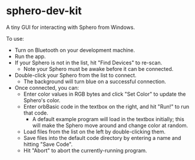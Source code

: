 sphero-dev-kit
==============

A tiny GUI for interacting with Sphero from Windows.

To use:

* Turn on Bluetooth on your development machine.
* Run the app.
* If your Sphero is not in the list, hit "Find Devices" to re-scan.
    * Note your Sphero must be awake before it can be connected.
* Double-click your Sphero from the list to connect.
    * The background will turn blue on a successful connection.
* Once connected, you can:
    * Enter color values in RGB bytes and click "Set Color" to update the Sphero's color.
    * Enter orbBasic code in the textbox on the right, and hit "Run!" to run that code.
        * A default example program will load in the textbox initially; this will make the Sphero move around and change color at random.
    * Load files from the list on the left by double-clicking them.
    * Save files into the default code directory by entering a name and hitting "Save Code".
    * Hit "Abort" to abort the currently-running program.
